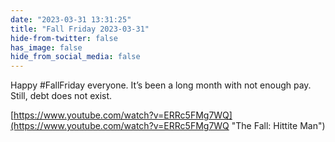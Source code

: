 ```yaml
---
date: "2023-03-31 13:31:25"
title: "Fall Friday 2023-03-31"
hide-from-twitter: false
has_image: false
hide_from_social_media: false
---
```


Happy #FallFriday everyone. It’s been a long month with not enough pay. Still, debt does not exist.

[https://www.youtube.com/watch?v=ERRc5FMg7WQ](https://www.youtube.com/watch?v=ERRc5FMg7WQ "The Fall: Hittite Man")
